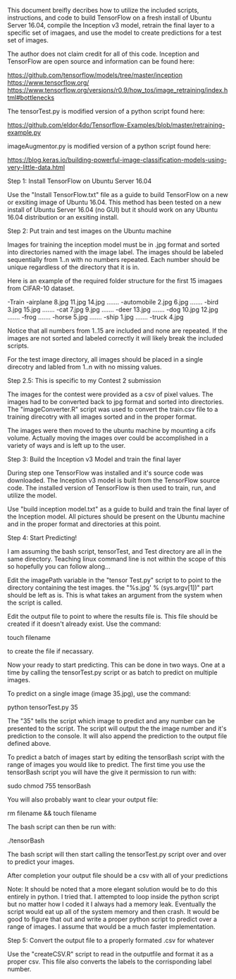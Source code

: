 This document breifly decribes how to utilize the included scripts, instructions, and code to build TensorFlow
on a fresh install of Ubuntu Server 16.04, compile the Inception v3 model, retrain the final layer to a 
specific set of imagaes, and use the model to create predictions for a test set of images.

The author does not claim credit for all of this code. Inception and TensorFlow are open source and information can
be found here:

https://github.com/tensorflow/models/tree/master/inception
https://www.tensorflow.org/
https://www.tensorflow.org/versions/r0.9/how_tos/image_retraining/index.html#bottlenecks

The tensorTest.py is modified version of a python script found here:

https://github.com/eldor4do/Tensorflow-Examples/blob/master/retraining-example.py

imageAugmentor.py is modified version of a python script found here:

https://blog.keras.io/building-powerful-image-classification-models-using-very-little-data.html


Step 1: Install TensorFlow on Ubuntu Server 16.04

Use the "Install TensorFlow.txt" file as a guide to build TensorFlow on a new or exsiting image of Ubuntu 16.04.
This method has been tested on a new install of Ubuntu Server 16.04 (no GUI) but it should work on any Ubuntu 16.04
distribution or an exsiting install.





Step 2: Put train and test images on the Ubuntu machine

Images for training the inception model must be in .jpg format and sorted into directories named with the image label.
The images should be labeled sequentially from 1..n with no numbers repeated. Each number should be unique regardless
of the directory that it is in.

Here is an example of the required folder structure for the first 15 imagaes from CIFAR-10 dataset.

-Train
	-airplane
		8.jpg
		11.jpg
		14.jpg
		.......
	-automobile
		2.jpg
		6.jpg
		.......
	-bird
		3.jpg
		15.jpg
		.......
	-cat
		7.jpg
		9.jpg
		.......
	-deer
		13.jpg
		.......
	-dog
		10.jpg
		12.jpg
		.......
	-frog
		.......
	-horse
		5.jpg
		.......
	-ship
		1.jpg
		.......
	-truck
		4.jpg
		
Notice that all numbers from 1..15 are included and none are repeated. If the images are not sorted and labeled
correctly it will likely break the included scripts.

For the test image directory, all images should be placed in a single direcotry and labled from 1..n with no missing
values.





Step 2.5: This is specific to my Contest 2 submission

The images for the contest were provided as a csv of pixel values. The images had to be converted back to jpg format and sorted 
into directories. The "imageConverter.R" script was used to convert the train.csv file to a training direcotry with all images
sorted and in the proper format.

The images were then moved to the ubuntu machine by mounting a cifs volume. Actually moving the images over
could be accomplished in a variety of ways and is left up to the user.




Step 3: Build the Inception v3 Model and train the final layer

During step one TensorFlow was installed and it's source code was downloaded. The Inception v3 model is built
from the TensorFlow source code. The installed version of TensorFlow is then used to train, run, and utilize the
model.

Use "build inception model.txt" as a guide to build and train the final layer of the Inception model. All pictures
should be present on the Ubuntu machine and in the proper format and directories at this point.




Step 4: Start Predicting!

I am assuming the bash script, tensorTest, and Test directory are all in the same directory. Teaching linux
command line is not within the scope of this so hopefully you can follow along...



Edit the imagePath variable in the "tensor Test.py" script to to point to the directory containing the test images.
the "%s.jpg' % (sys.argv[1])" part should be left as is. This is what takes an argument from the system when the 
script is called.

Edit the output file to point to where the results file is. This file should be created if it doesn't already exist. 
Use the command:

touch filename

to create the file if necassary.

Now your ready to start predicting. This can be done in two ways. One at a time by calling the tensorTest.py script
or as batch to predict on multiple images.

To predict on a single image (image 35.jpg), use the command:

python tensorTest.py 35

The "35" tells the script which image to predict and any number can be presented to the script. The script will output
the the image number and it's prediction to the console. It will also append the prediction to the output file defined 
above.

To predict a batch of images start by editing the tensorBash script with the range of images you would like to predict.
The first time you use the tensorBash script you will have the give it permission to run with:

sudo chmod 755 tensorBash

You will also probably want to clear your output file:

rm filename && touch filename

The bash script can then be run with:

./tensorBash

The bash script will then start calling the tensorTest.py script over and over to predict your images.

After completion your output file should be a csv with all of your predictions

Note: It should be noted that a more elegant solution would be to do this entirely in python. I tried that. I
attempted to loop inside the python script but no matter how I coded it I always had a memory leak. Eventually 
the script would eat up all of the system memory and then crash. It would be good to figure that out and write
a proper python script to predict over a range of images. I assume that would be a much faster implementation.



Step 5: Convert the output file to a properly formated .csv for whatever

Use the "createCSV.R" script to read in the outputfile and format it as a proper csv. This file also converts
the labels to the corrisponding label number.

